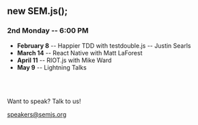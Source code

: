 ##  new SEM.js();
### 2nd Monday -- 6:00 PM

- **February 8** -- Happier TDD with testdouble.js -- Justin Searls
- **March 14** -- React Native with Matt LaForest
- **April 11** -- RIOT.js with Mike Ward
- **May 9** -- Lightning Talks
<br />
<br />

Want to speak? Talk to us! 

speakers@semjs.org
